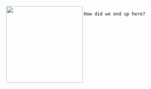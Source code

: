 <img align="left" height="205" src="https://i.gifer.com/origin/b2/b274462c8a04361bfa2472560625dba6_w200.gif"/>

```md
How did we end up here?

```

